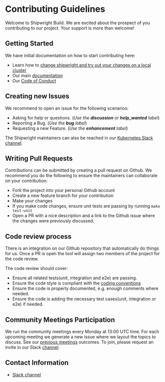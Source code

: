 # Contributing Guidelines

Welcome to Shipwright Build. We are excited about the prospect of you contributing to our project. Your support is more than welcome!

## Getting Started

We have initial documentation on how to start contributing here:

- Learn how to [change shipwright and try out your changes on a local cluster](/docs/development/local_development.md)
- Our main [documentation](/docs/)
- Our [Code of Conduct](/code-of-conduct.md)

## Creating new Issues

We recommend to open an issue for the following scenarios:

- Asking for help or questions. (_Use the **discussion** or **help_wanted** label_)
- Reporting a Bug. (_Use the **bug** label_)
- Requesting a new Feature. (_Use the **enhancement** label_)

The Shipwright maintainers can also be reached in our [Kubernetes Slack channel](https://kubernetes.slack.com/archives/C019ZRGUEJC).

## Writing Pull Requests

Contributions can be submitted by creating a pull request on Github. We recommend you do the following to ensure the maintainers can collaborate on your contribution:

- Fork the project into your personal Github account
- Create a new feature branch for your contribution
- Make your changes
- If you make code changes, ensure unit tests are passing by running `make test-unit`
- Open a PR with a nice description and a link to the Github issue where the changes were previously discussed.

## Code review process

There is an integration on our Github repository that automatically do things for us. Once a PR is open the tool will assign two members of the project for the code review.

The code review should cover:

- Ensure all related tests(unit, integration and e2e) are passing.
- Ensure the code style is compliant with the [coding conventions](https://github.com/kubernetes/community/blob/master/contributors/guide/coding-conventions.md)
- Ensure the code is properly documented, e.g. enough comments where needed.
- Ensure the code is adding the necessary test cases(unit, integration or e2e) if needed.

## Community Meetings Participation

We run the community meetings every Monday at 13:00 UTC time.
For each upcoming meeting we generate a new issue where we layout the topics to discuss.
See our [previous meetings](https://github.com/shipwright-io/build/issues?q=is%3Aissue+label%3Acommunity+is%3Aclosed) outcomes.
To join, please request an invite in our Slack [channel](https://kubernetes.slack.com/archives/C019ZRGUEJC).

## Contact Information

- [Slack channel](https://kubernetes.slack.com/archives/C019ZRGUEJC)
